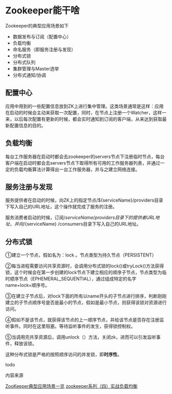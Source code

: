 # Zookeeper能干啥

Zookeeper的典型应用场景如下

* 数据发布与订阅（配置中心）
* 负载均衡
* 命名服务（即服务注册与发现）
* 分布式锁
* 分布式队列
* 集群管理与Master选举
* 分布式通知/协调

## 配置中心

应用中用到的一些配置信息放到ZK上进行集中管理。这类场景通常是这样：应用在启动的时候会主动来获取一次配置，同时，在节点上注册一个Watcher，这样一来，以后每次配置有更新的时候，都会实时通知到订阅的客户端，从来达到获取最新配置信息的目的。

## 负载均衡

每台工作服务器在启动时都会去zookeeper的servers节点下注册临时节点，每台客户端在启动时都会去servers节点下取得所有可用的工作服务器列表，并通过一定的负载均衡算法计算得出一台工作服务器，并与之建立网络连接。

## 服务注册与发现

服务提供者在启动的时候，向ZK上的指定节点/${serviceName}/providers目录下写入自己的URL地址，这个操作就完成了服务的注册。

服务消费者启动的时候，订阅/${serviceName}/providers目录下的提供者URL地址， 并向/${serviceName} /consumers目录下写入自己的URL地址。

## 分布式锁

①建立一个节点，假如名为：lock 。节点类型为持久节点（PERSISTENT）

②每当进程需要访问共享资源时，会调用分布式锁的lock\(\)或tryLock\(\)方法获得锁，这个时候会在第一步创建的lock节点下建立相应的顺序子节点，节点类型为临时顺序节点（EPHEMERAL\_SEQUENTIAL），通过组成特定的名字name+lock+顺序号。

③在建立子节点后，对lock下面的所有以name开头的子节点进行排序，判断刚刚建立的子节点顺序号是否是最小的节点，假如是最小节点，则获得该锁对资源进行访问。

④假如不是该节点，就获得该节点的上一顺序节点，并给该节点是否存在注册监听事件。同时在这里阻塞。等待监听事件的发生，获得锁控制权。

⑤当调用完共享资源后，调用unlock（）方法，关闭zk，进而可以引发监听事件，释放该锁。

这种分布式锁是严格的按照顺序访问的并发锁，即**时序性**。

todo

内容来源

[ZooKeeper典型应用场景一览](https://zhuanlan.zhihu.com/p/21625519) [zookeeper系列（四）实战负载均衡](https://segmentfault.com/a/1190000012185401)

